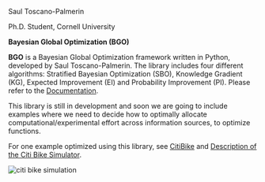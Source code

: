 Saul Toscano-Palmerin

Ph.D. Student, Cornell University 


**Bayesian Global Optimization (BGO)**


**BGO** is a Bayesian Global Optimization framework written in Python,
developed by Saul Toscano-Palmerin. The library
includes four different algorithms: Stratified Bayesian Optimization (SBO), 
Knowledge Gradient (KG), Expected Improvement (EI) and Probability Improvement (PI).
Please refer to the [Documentation][doc].

This library is still in development and soon we are going to include
examples where we need to decide how to optimally allocate
computational/experimental effort across information sources, to
optimize functions.

For one example optimized using this library, see [CitiBike][ref] and
[Description of the Citi Bike Simulator][annotated].

![citi bike simulation](https://github.com/toscanosaul/BGO/blob/master/CitiBike/animation.gif)

[annotated]: https://github.com/toscanosaul/BGO/blob/master/CitiBike/citiBike.pdf 
[ref]: https://github.com/toscanosaul/BGO/tree/master/CitiBike
[doc]: https://github.com/toscanosaul/BGO/blob/master/BGO.pdf
